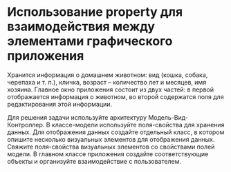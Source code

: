 # Использование property для взаимодействия между элементами графического приложения
Хранится информация о домашнем животном: вид (кошка, собака, черепаха и т. п.), кличка, возраст – количество лет и месяцев, имя хозяина. Главное окно приложения состоит из двух частей: в первой отображается информация о животном, во второй содержатся поля для редактирования этой информации.

Для решения задачи используйте архитектуру Модель-Вид-Контроллер. В классе-модели используйте поля-свойства для хранения данных. Для отображения данных создайте отдельный класс, в котором опишите несколько визуальных элементов для отображения данных. Свяжите поля-свойства визуальных элементов со свойствами полей модели. В главном классе приложения создайте соответствующие объекты и организуйте взаимодействие с пользователем.
